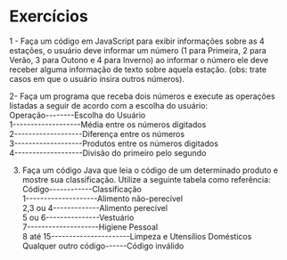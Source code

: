 # Exercícios

1 - Faça um código em JavaScript para exibir informações sobre as 4 estações, o usuário deve informar um número (1 para Primeira, 2 para Verão, 3 para Outono e 4 para Inverno) ao informar o número ele deve receber alguma informação de texto sobre aquela estação. (obs: trate casos em que o usuário insira outros números).

2- Faça um programa que receba dois números e execute as operações listadas a seguir de acordo com a escolha do usuário: 
<br>Operação--------Escolha do Usuário 
<br>1-------------------Média entre os números digitados
<br>2-------------------Diferença entre os números
<br>3-------------------Produtos entre os números digitados
<br>4-------------------Divisão do primeiro pelo segundo

3.	Faça um código Java que leia o código de um determinado produto e mostre sua classificação. Utilize a seguinte tabela como referência:
<br>Código------------Classificação
<br>1--------------------Alimento não-perecível
<br>2,3 ou 4-------------Alimento perecível
<br>5 ou 6---------------Vestuário
<br>7--------------------Higiene Pessoal
<br>8 até 15----------------------Limpeza e Utensílios Domésticos
<br>Qualquer outro código------Código inválido
